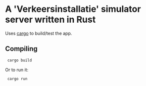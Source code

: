 # A 'Verkeersinstallatie' simulator server written in Rust

Uses [cargo](https://crates.io/) to build/test the app. 

## Compiling

```sh
 cargo build
```

Or to run it:

```sh
 cargo run
```